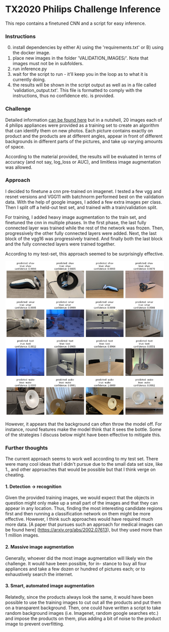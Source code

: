 # TX2020 Philips Challenge Inference
This repo contains a finetuned CNN and a script for easy inference.

### Instructions
0. install dependencies by either A) using the 'requirements.txt' or B) using the docker image.
1. place new images in the folder 'VALIDATION_IMAGES/'. Note that images must not be in subfolders.
2. run inference.py
3. wait for the script to run - it'll keep you in the loop as to what it is currently doing.
4. the results will be shown in the script output as well as in a file called 'validation_output.txt'. 
This file is formatted to comply with the instructions, thus no confidence etc. is provided.

### Challenge
Detailed information [can be found here](https://brainporteindhoven.com/int/techxperience/challenges/philips/) but in 
a nutshell, 20 images each of 4 philips appliances were provided as a training set to create an algorithm that can 
identify them on new photos. Each picture contains exactly on product and the products are at different angles, 
appear in front of different backgrounds in different parts of the pictures, and take up varying amounts of space.

According to the material provided, the results will be evaluated in terms of accuracy (and not say, log_loss or AUC),
and limitless image augmentation was allowed.

### Approach
I decided to finetune a cnn pre-trained on imagenet. I tested a few vgg and resnet versions and VGG11 with batchnorm 
performed best on the validation data. With the help of google images, I added a few extra images per class.
Then I split off a held-out test set, and trained with a train/validation split.

For training, I added heavy image augmentation to the train set, and finetuned the cnn in multiple phases.
In the first phase, the last fully connected layer was trained while the rest of the network was frozen. 
Then, progressively  the other fully connected layers were added. Next, the last block of the vgg16 was progressively trained.
And finally both the last block and the fully connected layers were trained together.

According to my test-set, this approach seemed to be surprisingly effective. 
<p float="left">
  <img src="Model performance test set.png" width="750" />
</p>
However, it appears that the background can often throw the model off. For instance, round features make the model 
think that it sees the bottle. Some of the strategies I discuss below might have been effective to mitigate this.

### Further thoughts
The current approach seems to work well according to my test set. There were many cool ideas that I didn't pursue 
due to the small data set size, like 1., and other approaches that would be possible but that I think verge on cheating.
#### 1. Detection -> recognition
Given the provided training images, we would expect that the objects in question might only make up a small part of the 
images and that they can appear in any location. Thus, finding the most interesting candidate regions first and then
running a classification network on them might be more effective. However, I think such approaches would have required
much more data. [A paper that pursues such an approach for medical images can be found here]
(https://arxiv.org/abs/2002.07613), but they used more than 1 million images. 
#### 2. Massive image augmentation
Generally, whoever did the most image augmentation will likely win the challenge. It would have been possible, for in-
stance to buy all four appliances and take a few dozen or hundred of pictures each; or to exhaustively search the internet.
#### 3. Smart, automated image augmentation
Relatedly, since the products always look the same, it would have been possible to use the training 
images to cut out all the products and put them on a transparent background. Then, one could have written a script to 
take random background images (i.e. Imagenet, random google searches etc.) and impose the products on them, plus adding
a bit of noise to the product image to prevent overfitting.